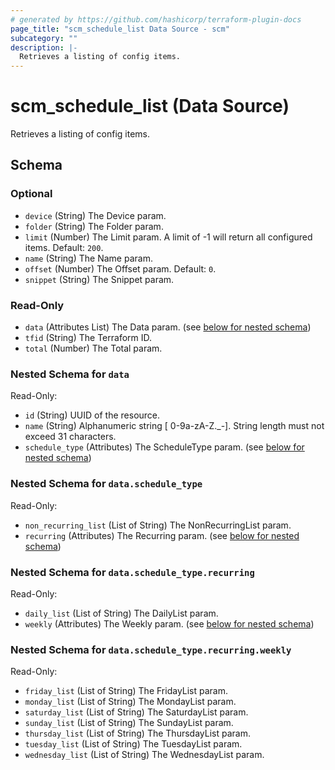 ```yaml
---
# generated by https://github.com/hashicorp/terraform-plugin-docs
page_title: "scm_schedule_list Data Source - scm"
subcategory: ""
description: |-
  Retrieves a listing of config items.
---
```


# scm_schedule_list (Data Source)

Retrieves a listing of config items.



<!-- schema generated by tfplugindocs -->
## Schema

### Optional

- `device` (String) The Device param.
- `folder` (String) The Folder param.
- `limit` (Number) The Limit param. A limit of -1 will return all configured items. Default: `200`.
- `name` (String) The Name param.
- `offset` (Number) The Offset param. Default: `0`.
- `snippet` (String) The Snippet param.

### Read-Only

- `data` (Attributes List) The Data param. (see [below for nested schema](#nestedatt--data))
- `tfid` (String) The Terraform ID.
- `total` (Number) The Total param.

<a id="nestedatt--data"></a>
### Nested Schema for `data`

Read-Only:

- `id` (String) UUID of the resource.
- `name` (String) Alphanumeric string [ 0-9a-zA-Z._-]. String length must not exceed 31 characters.
- `schedule_type` (Attributes) The ScheduleType param. (see [below for nested schema](#nestedatt--data--schedule_type))

<a id="nestedatt--data--schedule_type"></a>
### Nested Schema for `data.schedule_type`

Read-Only:

- `non_recurring_list` (List of String) The NonRecurringList param.
- `recurring` (Attributes) The Recurring param. (see [below for nested schema](#nestedatt--data--schedule_type--recurring))

<a id="nestedatt--data--schedule_type--recurring"></a>
### Nested Schema for `data.schedule_type.recurring`

Read-Only:

- `daily_list` (List of String) The DailyList param.
- `weekly` (Attributes) The Weekly param. (see [below for nested schema](#nestedatt--data--schedule_type--recurring--weekly))

<a id="nestedatt--data--schedule_type--recurring--weekly"></a>
### Nested Schema for `data.schedule_type.recurring.weekly`

Read-Only:

- `friday_list` (List of String) The FridayList param.
- `monday_list` (List of String) The MondayList param.
- `saturday_list` (List of String) The SaturdayList param.
- `sunday_list` (List of String) The SundayList param.
- `thursday_list` (List of String) The ThursdayList param.
- `tuesday_list` (List of String) The TuesdayList param.
- `wednesday_list` (List of String) The WednesdayList param.
